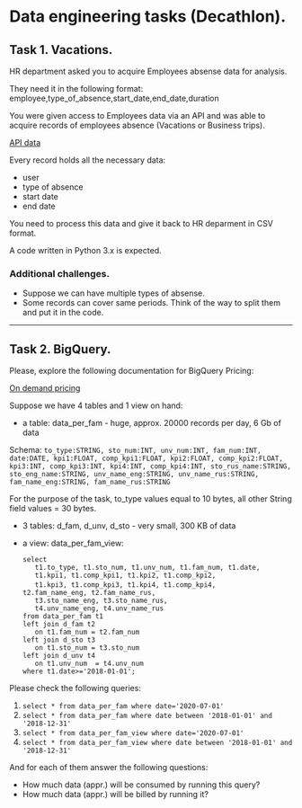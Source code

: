 # Data engineering tasks (Decathlon).
## Task 1. Vacations.
HR department asked you to acquire Employees absense data for analysis.

They need it in the following format:
employee,type_of_absence,start_date,end_date,duration

You were given access to Employees data via an API and was able
to acquire records of employees absence (Vacations or Business trips).

[API data](task1_data/response.data)

Every record holds all the necessary data:
- user
- type of absence
- start date
- end date

You need to process this data and give it back to HR deparment in CSV format.

A code written in Python 3.x is expected.

### Additional challenges.
* Suppose we can have multiple types of absense.
* Some records can cover same periods. Think of the way to split them and put it in the code.

---

## Task 2. BigQuery.
Please, explore the following documentation for BigQuery Pricing:

[On demand pricing](https://cloud.google.com/bigquery/pricing#on_demand_pricing)

Suppose we have 4 tables and 1 view on hand:
* a table: data_per_fam - huge, approx. 20000 records per day, 6 Gb of data

Schema:
`to_type:STRING, sto_num:INT, unv_num:INT, fam_num:INT, date:DATE, kpi1:FLOAT, comp_kpi1:FLOAT, kpi2:FLOAT, comp_kpi2:FLOAT, kpi3:INT, comp_kpi3:INT, kpi4:INT, comp_kpi4:INT, sto_rus_name:STRING, sto_eng_name:STRING, unv_name_eng:STRING, unv_name_rus:STRING, fam_name_eng:STRING, fam_name_rus:STRING`

For the purpose of the task, to_type values equal to 10 bytes, all other String field values = 30 bytes.

* 3 tables: d_fam, d_unv, d_sto - very small, 300 KB of data

* a view: data_per_fam_view:


	`select`   
	`   t1.to_type, t1.sto_num, t1.unv_num, t1.fam_num, t1.date,`  
	`   t1.kpi1, t1.comp_kpi1, t1.kpi2, t1.comp_kpi2,`  
	`   t1.kpi3, t1.comp_kpi3, t1.kpi4, t1.comp_kpi4,`
	`   t2.fam_name_eng, t2.fam_name_rus,`   
	`   t3.sto_name_eng, t3.sto_name_rus,`  
	`   t4.unv_name_eng, t4.unv_name_rus`     
	`from data_per_fam t1`  
	`left join d_fam t2`  
	`   on t1.fam_num = t2.fam_num`  
	`left join d_sto t3`   
	`   on t1.sto_num = t3.sto_num`  
	`left join d_unv t4`  
	`   on t1.unv_num  = t4.unv_num`  
	`where t1.date>='2018-01-01';`  


Please check the following queries:
1. `select * from data_per_fam where date='2020-07-01'`
2. `select * from data_per_fam where date between '2018-01-01' and '2018-12-31'`
3. `select * from data_per_fam_view where date='2020-07-01'`
4. `select * from data_per_fam_view where date between '2018-01-01' and '2018-12-31'`

And for each of them answer the following questions:
- How much data (appr.) will be consumed by running this query?
- How much data (appr.) will be billed by running it?


